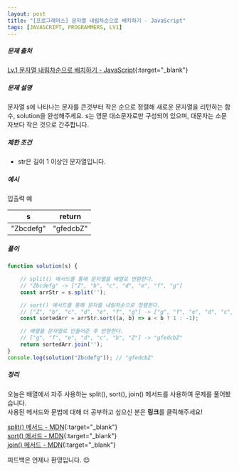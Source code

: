 ```yaml
---
layout: post
title: "[프로그래머스] 문자열 내림차순으로 배치하기 - JavaScript"
tags: [JAVASCRIPT, PROGRAMMERS, LV1]
---
```

##### 문제 출처
[Lv.1 문자열 내림차순으로 배치하기 - JavaScript](https://programmers.co.kr/learn/courses/30/lessons/12917?language=javascript){:target="_blank"}

##### 문제 설명
문자열 s에 나타나는 문자를 큰것부터 작은 순으로 정렬해 새로운 문자열을 리턴하는 함수, solution을 완성해주세요.
s는 영문 대소문자로만 구성되어 있으며, 대문자는 소문자보다 작은 것으로 간주합니다.

##### 제한 조건
* str은 길이 1 이상인 문자열입니다.

##### 예시
입출력 예

|s|return|
|---|---|
|"Zbcdefg"|	"gfedcbZ"|

##### 풀이
```javascript
function solution(s) {

    // split() 메서드를 통해 문자열을 배열로 변환한다.
    // "Zbcdefg" -> ["Z", "b", "c", "d", "e", "f", "g"]
    const arrStr = s.split('');

    // sort() 메서드를 통해 문자를 내림차순으로 정렬한다.
    // ["Z", "b", "c", "d", "e", "f", "g"] -> ["g", "f", "e", "d", "c", "b", "Z"]
    const sortedArr = arrStr.sort((a, b) => a < b ? 1 : -1);

    // 배열을 문자열로 만들어준 후 반환한다.
    // ["g", "f", "e", "d", "c", "b", "Z"] -> "gfedcbZ"
    return sortedArr.join('');
}
console.log(solution("Zbcdefg")); // "gfedcbZ"
```

##### 정리
오늘은 배열에서 자주 사용하는 split(), sort(), join() 메서드를 사용하여 문제를 풀어봤습니다.<br />
사용된 메서드와 문법에 대해 더 공부하고 싶으신 분은 **링크**를 클릭해주세요!

[split() 메서드 - MDN](https://developer.mozilla.org/ko/docs/Web/JavaScript/Reference/Global_Objects/String/split){:target="_blank"}<br />
[sort() 메서드 - MDN](https://developer.mozilla.org/ko/docs/Web/JavaScript/Reference/Global_Objects/Array/sort){:target="_blank"}<br />
[join() 메서드 - MDN](https://developer.mozilla.org/ko/docs/Web/JavaScript/Reference/Global_Objects/Array/join){:target="_blank"}

피드백은 언제나 환영입니다. 😊